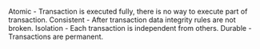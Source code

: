 Atomic - Transaction is executed fully, there is no way to execute part of transaction.
Consistent - After transaction data integrity rules are not broken.
Isolation - Each transaction is independent from others.
Durable - Transactions are permanent.